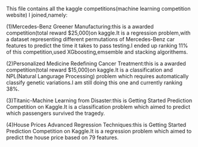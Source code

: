 This file contains all the kaggle competitions(machine learning competition website) I joined,namely: 
  
(1)Mercedes-Benz Greener Manufacturing:this is a awarded competition(total reward $25,000)on kaggle.It is a regression problem,with a dataset representing different permutations of Mercedes-Benz car features to predict the time it takes to pass testing.I ended up ranking 11% of this competition,used XGboosting,emsemble and stacking algorithems.   
  
(2)Personalized Medicine Redefining Cancer Treatment:this is a awarded competition(total reward $15,000)on kaggle.It is a classification and NPL(Natural Langurage Processing) problem which requires automatically classify genetic variations.I am still doing this one and currently ranking 38%.  
  
(3)Titanic-Machine Learning from Disaster:this is Getting Started Prediction Competition on Kaggle.It is a classification problem which aimed to predict which passengers survived the tragedy.  
  
(4)House Prices Advanced Regression Techniques:this is Getting Started Prediction Competition on Kaggle.It is a regression problem which aimed to predict the house price based on 79 features.    
